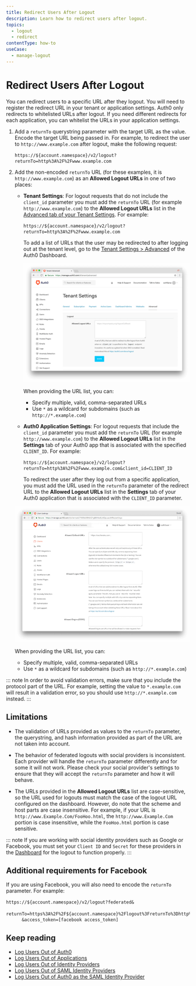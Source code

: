 ```yaml
---
title: Redirect Users After Logout
description: Learn how to redirect users after logout. 
topics:
  - logout
  - redirect
contentType: how-to
useCase:
  - manage-logout
---
```


# Redirect Users After Logout

You can redirect users to a specific URL after they logout. You will need to register the redirect URL in your tenant or application settings. Auth0 only redirects to whitelisted URLs after logout. If you need different redirects for each application, you can whitelist the URLs in your application settings.

1. Add a `returnTo` querystring parameter with the target URL as the value. Encode the target URL being passed in. For example, to redirect the user to `http://www.example.com` after logout, make the following request:

   ```text
   https://${account.namespace}/v2/logout?returnTo=http%3A%2F%2Fwww.example.com
   ```

2. Add the non-encoded `returnTo` URL (for these examples, it is `http://www.example.com`) as an **Allowed Logout URLs** in one of two places:

   - **Tenant Settings**: For logout requests that do not include the `client_id` parameter you must add the `returnTo` URL (for example `http://www.example.com`) to the **Allowed Logout URLs** list in the [Advanced tab of your Tenant Settings](${manage_url}/#/tenant/advanced). For example:

     ```text
     https://${account.namespace}/v2/logout?returnTo=http%3A%2F%2Fwww.example.com
     ```

     To add a list of URLs that the user may be redirected to after logging out at the tenant level, go to the [Tenant Settings > Advanced](${manage_url}/#/tenant/advanced) of the Auth0 Dashboard.

     ![Tenant level logout screen](/media/articles/logout/tenant-level-logout.png)

     When providing the URL list, you can:

     * Specify multiple, valid, comma-separated URLs
     * Use `*` as a wildcard for subdomains (such as `http://*.example.com`)

   - **Auth0 Application Settings**: For logout requests that include the `client_id` parameter you must add the `returnTo` URL (for example `http://www.example.com`) to the **Allowed Logout URLs** list in the **Settings** tab of your Auth0 app that is associated with the specified `CLIENT_ID`. For example:

     ```text
     https://${account.namespace}/v2/logout?returnTo=http%3A%2F%2Fwww.example.com&client_id=CLIENT_ID
     ```
    
     To redirect the user after they log out from a specific application, you must add the URL used in the `returnTo` parameter of the redirect URL to the **Allowed Logout URLs** list in the **Settings** tab of your Auth0 application that is associated with the `CLIENT_ID` parameter.

    ![Application level logout screen](/media/articles/logout/client-level-logout.png)

    When providing the URL list, you can:

    * Specify multiple, valid, comma-separated URLs
    * Use `*` as a wildcard for subdomains (such as `http://*.example.com`)

::: note
In order to avoid validation errors, make sure that you include the protocol part of the URL. For example, setting the value to `*.example.com` will result in a validation error, so you should use `http://*.example.com` instead.
:::

## Limitations

* The validation of URLs provided as values to the `returnTo` parameter, the querystring, and hash information provided as part of the URL are not taken into account.

* The behavior of federated logouts with social providers is inconsistent. Each provider will handle the `returnTo` parameter differently and for some it will not work. Please check your social provider's settings to ensure that they will accept the `returnTo` parameter and how it will behave.

* The URLs provided in the **Allowed Logout URLs** list are case-sensitive, so the URL used for logouts must match the case of the logout URL configured on the dashboard. However, do note that the scheme and host parts are case insensitive. For example, if your URL is `http://www.Example.Com/FooHoo.html`, the `http://www.Example.Com` portion is case insensitive, while the `FooHoo.html` portion is case sensitive.

::: note
If you are working with social identity providers such as Google or Facebook, you must set your `Client ID` and `Secret` for these providers in the [Dashboard](${manage_url}) for the logout to function properly.
:::

## Additional requirements for Facebook

If you are using Facebook, you will also need to encode the `returnTo` parameter. For example:

```text
https://${account.namespace}/v2/logout?federated&
      returnTo=https%3A%2F%2F${account.namespace}%2Flogout%3FreturnTo%3Dhttp%3A%2F%2Fwww.example.com
      &access_token=[facebook access_token]
```

## Keep reading

* [Log Users Out of Auth0](/logout/guides/logout-auth0)
* [Log Users Out of Applications](logout/guides/logout-applications)
* [Log Users Out of Identity Providers](/logout/guides/logout-idps)
* [Log Users Out of SAML Identity Providers](/logout/guides/logout-saml-idps)
* [Log Users Out of Auth0 as the SAML Identity Provider](/protocols/saml/saml-configuration/logout)
